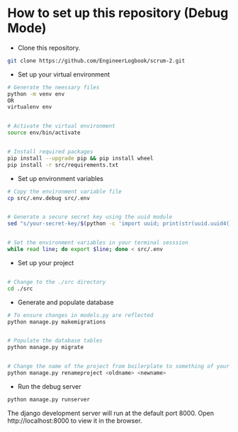 # How to set up this repository (Debug Mode)


* Clone this repository.

```bash
git clone https://github.com/EngineerLogbook/scrum-2.git
```


* Set up your virtual environment

```bash
# Generate the neessary files
python -m venv env
OR
virtualenv env


# Activate the virtual environment
source env/bin/activate


# Install required packages
pip install --upgrade pip && pip install wheel
pip install -r src/requirements.txt
```

* Set up environment variables

```bash
# Copy the environment variable file
cp src/.env.debug src/.env


# Generate a secure secret key using the uuid module
sed "s/your-secret-key/$(python -c 'import uuid; print(str(uuid.uuid4()));')/" src/.env -i


# Set the environment variables in your terminal sesssion
while read line; do export $line; done < src/.env
```
* Set up your project

```bash

# Change to the ./src directory
cd ./src
```
* Generate and populate database

```bash
# To ensure changes in models.py are reflected
python manage.py makemigrations


# Populate the database tables
python manage.py migrate


# Change the name of the project from boilerplate to something of your choice
python manage.py renameproject <oldname> <newname>
```

* Run the debug server

```bash
python manage.py runserver
```

The django  development server will run at the default port 8000. Open http://localhost:8000 to view it in the browser.
